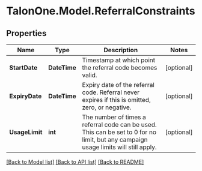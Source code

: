 # TalonOne.Model.ReferralConstraints
## Properties

Name | Type | Description | Notes
------------ | ------------- | ------------- | -------------
**StartDate** | **DateTime** | Timestamp at which point the referral code becomes valid. | [optional] 
**ExpiryDate** | **DateTime** | Expiry date of the referral code. Referral never expires if this is omitted, zero, or negative. | [optional] 
**UsageLimit** | **int** | The number of times a referral code can be used. This can be set to 0 for no limit, but any campaign usage limits will still apply.  | [optional] 

[[Back to Model list]](../README.md#documentation-for-models) [[Back to API list]](../README.md#documentation-for-api-endpoints) [[Back to README]](../README.md)

